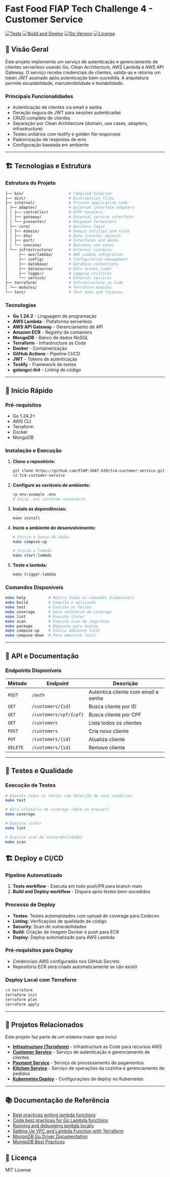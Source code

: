 # Fast Food FIAP Tech Challenge 4 - Customer Service

[![Tests](https://github.com/FIAP-SOAT-G20/tc4-customer-service/workflows/Tests/badge.svg)](https://github.com/FIAP-SOAT-G20/tc4-customer-service/actions/workflows/test.yml)
[![Build and Deploy](https://github.com/FIAP-SOAT-G20/tc4-customer-service/workflows/Build%20and%20Deploy/badge.svg)](https://github.com/FIAP-SOAT-G20/tc4-customer-service/actions/workflows/build-deploy.yml)
[![Go Version](https://img.shields.io/badge/go-1.24.2-blue.svg)](https://golang.org/dl/)
[![License](https://img.shields.io/badge/license-MIT-green.svg)](LICENSE)

## 💬 Visão Geral

Este projeto implementa um serviço de autenticação e gerenciamento de clientes serverless usando Go, Clean Architecture,
AWS Lambda e AWS API Gateway. O serviço recebe credenciais de clientes, valida-as e retorna um token JWT assinado após
autenticação bem-sucedida. A arquitetura permite escalabilidade, manutenibilidade e testabilidade.

### Principais Funcionalidades

- Autenticação de clientes via email e senha
- Geração segura de JWT para sessões autenticadas
- CRUD completo de clientes
- Separação por Clean Architecture (domain, use cases, adapters, infrastructure)
- Testes unitários com testify e golden file responses
- Padronização de respostas de erro
- Configuração baseada em ambiente

---

## 🏗️ Tecnologias e Estrutura

### Estrutura do Projeto

```bash
├── bin/                    # Compiled binaries
├── dist/                   # Distribution files
├── internal/               # Private application code
│ ├── adapter/              # External interface adapters
│ │ ├── controller/         # HTTP handlers
│ │ ├── gateway/            # External service interfaces
│ │ └── presenter/          # Response formatters
│ ├── core/                 # Business logic
│ │ ├── domain/             # Domain entities and rules
│ │ ├── dto/                # Data transfer objects
│ │ ├── port/               # Interfaces and mocks
│ │ └── usecase/            # Business use cases
│ └── infrastructure/       # External concerns
│     ├── aws/lambda/       # AWS Lambda integration
│     ├── config/           # Configuration management
│     ├── database/         # Database connections
│     ├── datasource/       # Data access layer
│     ├── logger/           # Logging utilities
│     └── service/          # External services
├── terraform/              # Infrastructure as Code
│ └── modules/              # Terraform modules
└── test/                   # Test data and fixtures
```

### Tecnologias

- **Go 1.24.2** - Linguagem de programação
- **AWS Lambda** - Plataforma serverless
- **AWS API Gateway** - Gerenciamento de API
- **Amazon ECR** - Registry de containers
- **MongoDB** - Banco de dados NoSQL
- **Terraform** - Infrastructure as Code
- **Docker** - Containerização
- **GitHub Actions** - Pipeline CI/CD
- **JWT** - Tokens de autenticação
- **Testify** - Framework de testes
- **golangci-lint** - Linting de código

---

## 🚀 Início Rápido

### Pré-requisitos

- Go 1.24.2+
- AWS CLI
- Terraform
- Docker
- MongoDB

### Instalação e Execução

1. **Clone o repositório:**

   ```bash
   git clone https://github.com/FIAP-SOAT-G20/tc4-customer-service.git
   cd tc4-customer-service
   ```

2. **Configure as variáveis de ambiente:**

   ```bash
   cp env.example .env
   # Edite .env conforme necessário 
   ```

3. **Instale as dependências:**

   ```bash
   make install
   ```

4. **Inicie o ambiente de desenvolvimento:**

   ```bash
   # Inicia o banco de dados
   make compose-up
   
   # Inicia o lambda
   make start-lambda
   ```

5. **Teste o lambda:**

   ```bash
   make trigger-lambda 
   ```

### Comandos Disponíveis

```bash
make help          # Mostra todos os comandos disponíveis
make build         # Compila a aplicação
make test          # Executa os testes
make coverage      # Gera relatório de coverage
make lint          # Executa linter
make scan          # Executa scan de segurança
make package       # Empacota para deploy
make compose-up    # Inicia ambiente local
make compose-down  # Para ambiente local
```

---

## 📝 API e Documentação

### Endpoints Disponíveis

| Método   | Endpoint               | Descrição                           |
|----------|------------------------|-------------------------------------|
| `POST`   | `/auth`                | Autentica cliente com email e senha |
| `GET`    | `/customers/{id}`      | Busca cliente por ID                |
| `GET`    | `/customers/cpf/{cpf}` | Busca cliente por CPF               |
| `GET`    | `/customers`           | Lista todos os clientes             |
| `POST`   | `/customers`           | Cria novo cliente                   |
| `PUT`    | `/customers/{id}`      | Atualiza cliente                    |
| `DELETE` | `/customers/{id}`      | Remove cliente                      |

---

## 🧪 Testes e Qualidade

### Execução de Testes

```bash
# Executa todos os testes com detecção de race condition
make test

# Gera relatório de coverage (abre no browser)
make coverage

# Executa linter
make lint

# Executa scan de vulnerabilidades
make scan
```

## 🏗️ Deploy e CI/CD

### Pipeline Automatizado

1. **Tests workflow** - Executa em todo push/PR para branch main
2. **Build and Deploy workflow** - Dispara após testes bem-sucedidos

### Processo de Deploy

- **Testes**: Testes automatizados com upload de coverage para Codecov
- **Linting**: Verificações de qualidade de código
- **Security**: Scan de vulnerabilidades
- **Build**: Criação de imagem Docker e push para ECR
- **Deploy**: Deploy automatizado para AWS Lambda

### Pré-requisitos para Deploy

- Credenciais AWS configuradas nos GitHub Secrets
- Repositório ECR será criado automaticamente se não existir

### Deploy Local com Terraform

```bash
cd terraform
terraform init
terraform plan
terraform apply
```

---

## 🔗 Projetos Relacionados

Este projeto faz parte de um sistema maior que inclui:

- **[Infrastructure (Terraform)](https://github.com/FIAP-SOAT-G20/tc4-infrastructure-tf)** - Infrastructure as Code para
  recursos AWS
- **[Customer Service](https://github.com/FIAP-SOAT-G20/tc4-customer-service)** - Serviço de autenticação e
  gerenciamento de clientes
- **[Payment Service](https://github.com/FIAP-SOAT-G20/tc4-payment-service)** - Serviço de processamento de pagamentos
- **[Kitchen Service](https://github.com/FIAP-SOAT-G20/tc4-kitchen-service)** - Serviço de operações da cozinha e
  gerenciamento de pedidos
- **[Kubernetes Deploy](https://github.com/FIAP-SOAT-G20/tc4-infrastructure-deploy)** - Configurações de deploy no
  Kubernetes

---

## 📚 Documentação de Referência

- [Best practices writing lambda functions](https://docs.aws.amazon.com/lambda/latest/dg/best-practices.html)
- [Code best practices for Go Lambda functions](https://docs.aws.amazon.com/lambda/latest/dg/golang-handler.html#go-best-practices)
- [Running and debugging lambda locally](https://medium.com/nagoya-foundation/running-and-debugging-go-lambda-functions-locally-156893e4ed0d)
- [Setting Up VPC and Lambda Function with Terraform](https://dev.to/sepiyush/setting-up-vpc-and-lambda-function-with-terraform-3m9d)
- [MongoDB Go Driver Documentation](https://www.mongodb.com/docs/drivers/go/current/)
- [MongoDB Best Practices](https://www.mongodb.com/developer/products/mongodb/mongodb-schema-design-best-practices/)

## 📄 Licença

MIT License